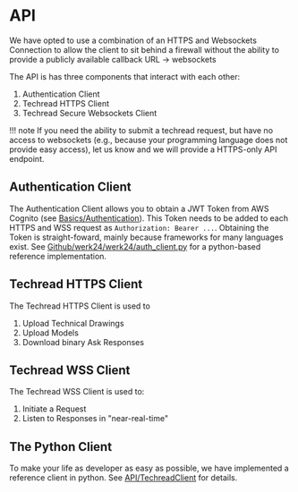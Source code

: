# API

We have opted to use a combination of an HTTPS and Websockets Connection to allow the client to sit behind a firewall without the ability to provide a publicly available callback URL -> websockets

The API is has three components that interact with each other:

1. Authentication Client
2. Techread HTTPS Client
3. Techread Secure Websockets Client

!!! note
If you need the ability to submit a techread request, but have no access to websockets (e.g., because your programming language does not provide easy access), let us know and we will provide a HTTPS-only API endpoint.

## Authentication Client

The Authentication Client allows you to obtain a JWT Token from AWS Cognito (see [Basics/Authentication](../basics/authentication)). This Token needs to be added to each HTTPS and WSS request as `Authorization: Bearer ...`.
Obtaining the Token is straight-foward, mainly because frameworks for many languages exist. See [Github/werk24/werk24/auth_client.py](https://github.com/werk24/werk24/blob/master/werk24/auth_client.py) for a python-based reference implementation.

## Techread HTTPS Client

The Techread HTTPS Client is used to

1. Upload Technical Drawings
2. Upload Models
3. Download binary Ask Responses

## Techread WSS Client

The Techread WSS Client is used to:

1. Initiate a Request
2. Listen to Responses in "near-real-time"

## The Python Client

To make your life as developer as easy as possible, we have implemented a reference client in python.
See [API/TechreadClient](../api/techread-client) for details.
